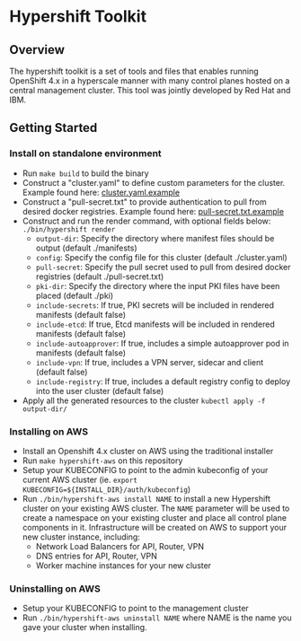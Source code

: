 # Hypershift Toolkit

## Overview
The hypershift toolkit is a set of tools and files that enables running OpenShift 4.x in a hyperscale manner with many control planes hosted on a central management cluster. This tool was jointly developed by Red Hat and IBM.

## Getting Started

### Install on standalone environment

* Run `make build` to build the binary
* Construct a "cluster.yaml" to define custom parameters for the cluster. Example found here: [cluster.yaml.example](https://github.com/openshift/hypershift-toolkit/blob/master/cluster.yaml.example)
* Construct a "pull-secret.txt" to provide authentication to pull from desired docker registries. Example found here: [pull-secret.txt.example](https://github.com/openshift/hypershift-toolkit/blob/master/pull-secret.txt.example)
* Construct and run the render command, with optional fields below: `./bin/hypershift render`
    - `output-dir`: Specify the directory where manifest files should be output (default ./manifests)
    - `config`: Specify the config file for this cluster (default ./cluster.yaml)
    - `pull-secret`: Specify the pull secret used to pull from desired docker registries (default ./pull-secret.txt)
    - `pki-dir`: Specify the directory where the input PKI files have been placed (default ./pki)
    - `include-secrets`: If true, PKI secrets will be included in rendered manifests (default false)
    - `include-etcd`: If true, Etcd manifests will be included in rendered manifests (default false)
    - `include-autoapprover`: If true, includes a simple autoapprover pod in manifests (default false)
    - `include-vpn`: If true, includes a VPN server, sidecar and client (default false)
    - `include-registry`: If true, includes a default registry config to deploy into the user cluster (default false)
* Apply all the generated resources to the cluster `kubectl apply -f output-dir/`

### Installing on AWS

* Install an Openshift 4.x cluster on AWS using the traditional installer
* Run `make hypershift-aws` on this repository
* Setup your KUBECONFIG to point to the admin kubeconfig of your current AWS cluster
  (ie. `export KUBECONFIG=${INSTALL_DIR}/auth/kubeconfig`)
* Run `./bin/hypershift-aws install NAME` to install a new Hypershift cluster on your
  existing AWS cluster. The `NAME` parameter will be used to create a namespace
  on your existing cluster and place all control plane components in it. Infrastructure
  will be created on AWS to support your new cluster instance, including:
  - Network Load Balancers for API, Router, VPN
  - DNS entries for API, Router, VPN
  - Worker machine instances for your new cluster

### Uninstalling on AWS
* Setup your KUBECONFIG to point to the management cluster
* Run `./bin/hypershift-aws uninstall NAME` where NAME is the name you gave your
  cluster when installing.
